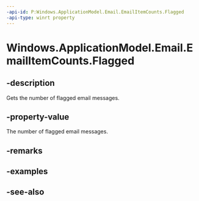 ```yaml
---
-api-id: P:Windows.ApplicationModel.Email.EmailItemCounts.Flagged
-api-type: winrt property
---
```


<!-- Property syntax
public uint Flagged { get; }
-->

# Windows.ApplicationModel.Email.EmailItemCounts.Flagged

## -description
Gets the number of flagged email messages.

## -property-value
The number of flagged email messages.

## -remarks

## -examples

## -see-also
